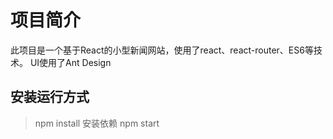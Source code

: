 # 项目简介
此项目是一个基于React的小型新闻网站，使用了react、react-router、ES6等技术。
UI使用了Ant Design
## 安装运行方式
> npm install 安装依赖
> npm start